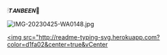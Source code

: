 🕯𝙏𝘼𝙉𝘽𝙀𝙀𝙉🐧

![IMG-20230425-WA0148.jpg](https://user-images.githubusercontent.com/131713491/234157834-c2ca415e-f30f-409e-bd38-81e0ca0a5a5e.jpg)


  <a href="#"><img src="http://readme-typing-svg.herokuapp.com?color=d1fa02&center=true&vCenter <a href="#"><img src="http://readme-typing-svg.herokuapp.com?color=d1fa03&center=true&vCenter=true&line=true&lines= tanbeen+WHATSAPP+BOT+BY+TEAM+KING+BiGgiS +Bot" alt="">

